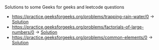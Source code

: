 Solutions to some Geeks for geeks and leetcode questions
* https://practice.geeksforgeeks.org/problems/trapping-rain-water/0 -> [Solution](https://github.com/anusha0409/Coding-Practice/blob/master/Rainwater_trapping.cpp)
* https://practice.geeksforgeeks.org/problems/factorials-of-large-numbers/0 -> [Solution](https://github.com/anusha0409/Coding-Practice/blob/master/factorial_large_number.cpp)
* https://practice.geeksforgeeks.org/problems/common-elements/0 -> [Solution](https://github.com/anusha0409/Coding-Practice/blob/master/common_elements.cpp)

